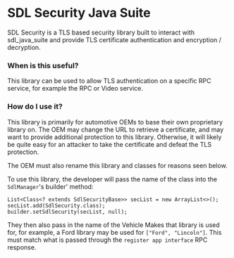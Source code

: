 # SDL Security Java Suite

SDL Security is a TLS based security library built to interact with sdl_java_suite and provide TLS certificate authentication and encryption / decryption.

### When is this useful?
This library can be used to allow TLS authentication on a specific RPC service, for example the RPC or Video service. 

### How do I use it?
This library is primarily for automotive OEMs to base their own proprietary library on. The OEM may change the URL to retrieve a certificate, and may want to provide additional protection to this library. Otherwise, it will likely be quite easy for an attacker to take the certificate and defeat the TLS protection.

The OEM must also rename this library and classes for reasons seen below.

To use this library, the developer will pass the name of the class into the `SdlManager`'s builder' method:
```
List<Class<? extends SdlSecurityBase>> secList = new ArrayList<>();
secList.add(SdlSecurity.class);
builder.setSdlSecurity(secList, null);
```

They then also pass in the name of the Vehicle Makes that library is used for, for example, a Ford library may be used for `["Ford", "Lincoln"]`. This must match what is passed through the `register app interface` RPC response.
